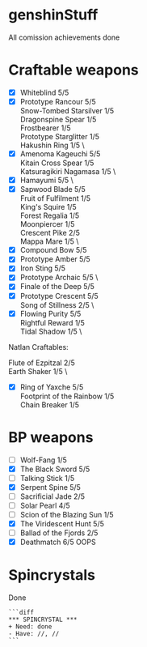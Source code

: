  # genshinStuff </h1>
All comission achievements done
# Craftable weapons </h1>

- [x] Whiteblind 5/5 
- [x] Prototype Rancour 5/5 \
Snow-Tombed Starsilver 1/5 \
Dragonspine Spear 1/5 \
Frostbearer 1/5 \
Prototype Starglitter 1/5 \
Hakushin Ring 1/5 \
- [x] Amenoma Kageuchi 5/5 \
Kitain Cross Spear 1/5 \
Katsuragikiri Nagamasa 1/5 \
- [x] Hamayumi 5/5 \
- [x] Sapwood Blade 5/5 \
Fruit of Fulfilment 1/5 \
King's Squire 1/5 \
Forest Regalia 1/5 \
Moonpiercer 1/5 \
Crescent Pike 2/5 \
Mappa Mare 1/5 \
- [x] Compound Bow 5/5 
- [x] Prototype Amber 5/5 
- [x] Iron Sting 5/5 
- [x] Prototype Archaic 5/5 \
- [x] Finale of the Deep 5/5 
- [x] Prototype Crescent 5/5 \
Song of Stillness 2/5 \
- [x] Flowing Purity 5/5 \
Rightful Reward 1/5 \
Tidal Shadow 1/5 \

Natlan Craftables:

Flute of Ezpitzal 2/5 \
Earth Shaker 1/5 \
- [x] Ring of Yaxche 5/5 \
Footprint of the Rainbow 1/5 \
Chain Breaker 1/5 

# BP weapons </h1>

- [ ] Wolf-Fang 1/5
- [x] The Black Sword 5/5 
- [ ] Talking Stick 1/5
- [x] Serpent Spine 5/5 
- [ ] Sacrificial Jade 2/5
- [ ] Solar Pearl 4/5 
- [ ] Scion of the Blazing Sun 1/5
- [x] The Viridescent Hunt 5/5 
- [ ] Ballad of the Fjords 2/5
- [x] Deathmatch 6/5 OOPS

# Spincrystals </h1>

Done

~~~
```diff
*** SPINCRYSTAL ***
+ Need: done
- Have: //, //
```
~~~